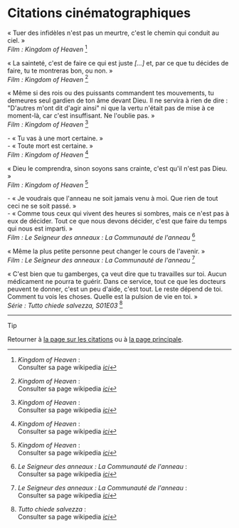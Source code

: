 # Citations cinématographiques


<!--------------------------------------------->
<!------------- Kinkdom of Heaven ------------->
<!--------------------------------------------->

« Tuer des infidèles n'est pas un meurtre, c'est le chemin qui conduit au ciel. »  
*Film : Kingdom of Heaven* [^Kingdom-of-Heaven]


« La sainteté, c'est de faire ce qui est juste *[…]* et, par ce que tu décides de faire, tu te montreras bon, ou non. »  
*Film : Kingdom of Heaven* [^Kingdom-of-Heaven]


« Même si des rois ou des puissants commandent tes mouvements, tu demeures seul gardien de ton âme devant Dieu. Il ne servira à rien de dire : "D'autres m'ont dit d'agir ainsi" ni que la vertu n'était pas de mise à ce moment-là, car c'est insuffisant. Ne l'oublie pas. »  
*Film : Kingdom of Heaven* [^Kingdom-of-Heaven]


\- « Tu vas à une mort certaine. »  
\- « Toute mort est certaine. »  
*Film : Kingdom of Heaven* [^Kingdom-of-Heaven]


« Dieu le comprendra, sinon soyons sans crainte, c'est qu'il n'est pas Dieu. »  
*Film : Kingdom of Heaven* [^Kingdom-of-Heaven]

[^Kingdom-of-Heaven]: *Kingdom of Heaven* :  
Consulter sa page wikipedia [*ici*](https://fr.wikipedia.org/wiki/Kingdom_of_Heaven)




<!--------------------------------------------->
<!--------- Le Seigneur des anneaux 1 --------->
<!--------------------------------------------->

\- « Je voudrais que l'anneau ne soit jamais venu à moi. Que rien de tout ceci ne se soit passé. »  
\- « Comme tous ceux qui vivent des heures si sombres, mais ce n'est pas à eux de décider. Tout ce que nous devons décider, c'est que faire du temps qui nous est imparti. »  
*Film : Le Seigneur des anneaux : La Communauté de l'anneau* [^Seigneur-des-anneaux-1]


« Même la plus petite personne peut changer le cours de l'avenir. »  
*Film : Le Seigneur des anneaux : La Communauté de l'anneau* [^Seigneur-des-anneaux-1]



[^Seigneur-des-anneaux-1]: *Le Seigneur des anneaux : La Communauté de l'anneau* :  
Consulter sa page wikipedia [*ici*](https://fr.wikipedia.org/wiki/Le_Seigneur_des_anneaux_:_La_Communauté_de_l%27anneau)




<!--------------------------------------------->
<!----------- Tutto chiede salvezza ----------->
<!--------------------------------------------->

« C'est bien que tu gamberges, ça veut dire que tu travailles sur toi. Aucun médicament ne pourra te guérir. Dans ce service, tout ce que les docteurs peuvent te donner, c'est un peu d'aide, c'est tout. Le reste dépend de toi. Comment tu vois les choses. Quelle est la pulsion de vie en toi. »  
*Série : Tutto chiede salvezza, S01E03* [^tutto-chiede-salvezza]



[^tutto-chiede-salvezza]: *Tutto chiede salvezza* :  
Consulter sa page wikipedia [*ici*](https://fr.wikipedia.org/wiki/Nous_voulons_tous_être_sauvés)




<!--------------------------------------------->
<!------------------- Film ------------------->
<!--------------------------------------------->

<!--
« citation »  
*Film : titre* [^titre]


\- « blablabla »  
\- « blablabla. »  
*Film : titre* [^titre]



[^titre]: *titre* :  
Consulter sa page wikipedia [*ici*](lien.com)
-->



<!--------------------------------------------->
<!------------------- Série ------------------->
<!--------------------------------------------->

<!--
« citation »  
*Série : titre, SxxExx* [^titre]


\- « blablabla »  
\- « blablabla. »  
*Série : titre, SxxExx* [^titre]



[^titre]: *titre* :  
Consulter sa page wikipedia [*ici*](lien.com)
-->




---

> [!TIP]  
> Retourner à [la page sur les citations](README.md) ou à [la page principale](../README.md).